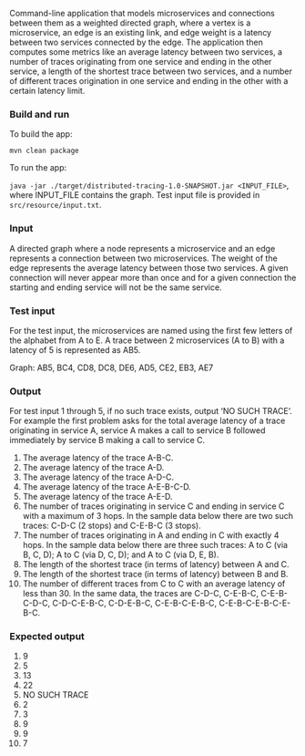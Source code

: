 Command-line application that models microservices and connections between them as a weighted directed graph, where a vertex is a microservice, an edge is an existing link, and edge weight is a latency between two services connected by the edge. The application then computes some metrics like an average latency between two services, a number of traces originating from one service and ending in the other service, a length of the shortest trace between two services, and a number of different traces origination in one service and ending in the other with a certain latency limit.

### Build and run

To build the app:

`mvn clean package` 

To run the app:

`java -jar ./target/distributed-tracing-1.0-SNAPSHOT.jar <INPUT_FILE>`, where INPUT_FILE contains the graph. Test input file is provided in `src/resource/input.txt`. 

### Input

A directed graph where a node represents a microservice and an edge represents a connection between two microservices. The weight of the edge represents the average latency between those two services. A given connection will never appear more than once and for a given connection the starting and ending service will not be the same service.

### Test input

For the test input, the microservices are named using the first few letters of the alphabet from A to E. A trace between 2 microservices (A to B) with a latency of 5 is represented as AB5.

Graph: AB5, BC4, CD8, DC8, DE6, AD5, CE2, EB3, AE7

### Output

For test input 1 through 5, if no such trace exists, output ‘NO SUCH TRACE’. For example the first problem asks for the total average latency of a trace originating in service A, service A makes a call to service B followed immediately by service B making a call to service C.

1. The average latency of the trace A-B-C. 
2. The average latency of the trace A-D. 
3. The average latency of the trace A-D-C.
4. The average latency of the trace A-E-B-C-D.
5. The average latency of the trace A-E-D.
6. The number of traces originating in service C and ending in service C with a maximum of 3 hops. In the sample data below there are two such traces: C-D-C (2 stops) and C-E-B-C (3 stops).
7. The number of traces originating in A and ending in C with exactly 4 hops. In the sample data below there are three such traces: A to C (via B, C, D); A to C (via D, C, D); and A to C (via D, E, B). 
8. The length of the shortest trace (in terms of latency) between A and C. 
9. The length of the shortest trace (in terms of latency) between B and B. 
10. The number of different traces from C to C with an average latency of less than 30. In the same data, the traces are C-D-C, C-E-B-C, C-E-B-C-D-C, C-D-C-E-B-C, C-D-E-B-C, C-E-B-C-E-B-C, C-E-B-C-E-B-C-E-B-C.

### Expected output

1. 9
2. 5
3. 13
4. 22
5. NO SUCH TRACE
6. 2
7. 3
8. 9
9. 9
10. 7
